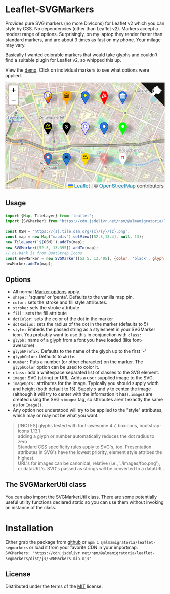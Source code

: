 # Leaflet-SVGMarkers

Provides pure SVG markers (no more DivIcons) for Leaflet v2 which you can style by CSS.  No dependencies (other than Leaflet v2).  Markers accept a modest range of options.  Surprisingly, on my laptop they render faster than standard markers, and are about 3 times as fast on my phone.  Your milage may vary.

Basically I wanted colorable markers that would take glyphs and couldn't find
a suitable plugin for Leaflet v2, so whipped this up.  

View the [demo](https://almamigratoria-netizen.github.io/Leaflet-SVGMarkers/).   Click on individual markers to see what options were applied.

![Screenshot](./Screenshot.png)

## Usage
```js
import {Map, TileLayer} from 'leaflet';
import {SVGMarker} from "https://cdn.jsdelivr.net/npm/@almamigratoria/leaflet-svgmarkers/dist/js/SVGMarkers.min.mjs";

const OSM = 'https://{s}.tile.osm.org/{x}/{y}/{z}.png';
const map = new Map("mapdiv").setView([52.5,13.4], null, 13);
new TileLayer(`${OSM}`).addTo(map);
new SVGMarker([52.5, 13.395]).addTo(map);
// bi-bank is from BootStrap Icons.
const newMarker = new SVGMarker([52.5, 13.405], {color: 'black', glyph: 'bi-bank'});
newMarker.addTo(map);
```

## Options
* All normal [Marker options](https://leafletjs.com/reference.html#marker-icon) apply.
* `shape:`: 'square' or 'penta'.  Defaults to the vanilla map pin.
* `color:` sets the stroke and fill style attributes.
* `stroke:` sets the stroke attribute
* `fill:` sets the fill attribute 
* `dotColor:` sets the color of the dot in the marker
* `dotRadius:` sets the radius of the dot in the marker (defaults to 5)
* `style:` Embeds the passed string as a stylesheet in your SVGMarker 
icon.  You probably want to use this in conjunction with `class:`
* `glyph:` name of a glyph from a font you have loaded (like font-awesome).
* `glyphPrefix:` Defaults to the name of the glyph up to the first '-' 
* `glyphColor:` Defaults to `white`.
* `number:` Puts a number (or other character) on the marker.  The `glyphColor` option can be used to color it. 
* `class:` add a whitespace separated list of classes to the SVG element.
* `image:` SVG (string) or URL.  Adds a user supplied image to the SVG.
* `imageOpts:` attributes for the image.  Typically you should supply width and height (both default to 15).  Supply x and y to center the image (although it will try to center with the information it has).  `image`s are created using the SVG `<image>` tag, so sttributes aren't exactly the same as for `Image()`.
* Any option not understood will try to be applied to the "style" attributes, which may or may not be what you want.
> [!NOTES]
> glyphs tested with font-awesome 4.7, boxicons, bootstrap-icons 1.13.1<br/>
> adding a glyph or number automatically reduces the dot radius to zero<br/>
> Standard CSS specificity rules apply to SVG's, too.  Presentation attributes in SVG's have the lowest priority, element style attribes the highest.<br/>
> URL's for images can be canonical, relative (i.e., './images/foo.png'), or dataURL's.  SVG's passed as strings will be converted to a dataURL.

## The SVGMarkerUtil class
You can also import the SVGMarkerUtil class.  There are some potentially 
useful utility functions declared static so you can use them without invoking
an instance of the class.

# Installation
Either grab the package from [github](
https://github.com/almamigratoria-netizen/Leaflet-SVGMarkers) or 
`npm i @almamigratoria/leaflet-svgmarkers` or load it from your favorite CDN in your importmap.<br/>
`SVGMarkers: "https://cdn.jsdelivr.net/npm/@almamigratoria/leaflet-svgmarkers/dist/js/SVGMarkers.min.mjs"`

## License
Distributed under the terms of the [MIT](https://opensource.org/license/mit) license.

